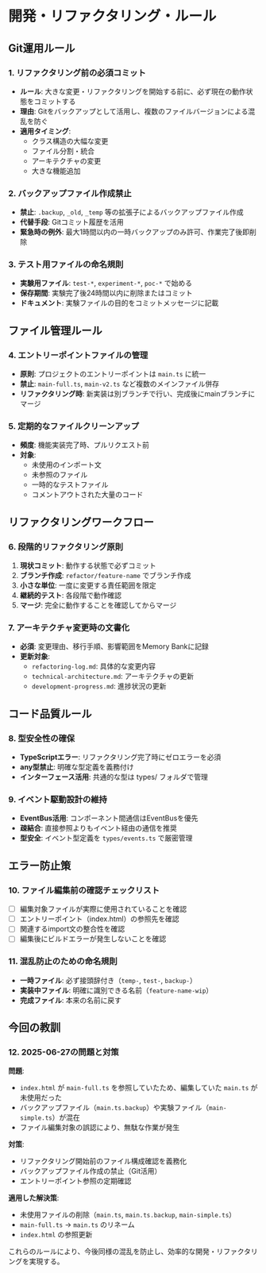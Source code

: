 # 開発・リファクタリング・ルール

## Git運用ルール

### 1. **リファクタリング前の必須コミット**
- **ルール**: 大きな変更・リファクタリングを開始する前に、必ず現在の動作状態をコミットする
- **理由**: Gitをバックアップとして活用し、複数のファイルバージョンによる混乱を防ぐ
- **適用タイミング**:
  - クラス構造の大幅な変更
  - ファイル分割・統合
  - アーキテクチャの変更
  - 大きな機能追加

### 2. **バックアップファイル作成禁止**
- **禁止**: `.backup`, `_old`, `_temp` 等の拡張子によるバックアップファイル作成
- **代替手段**: Gitコミット履歴を活用
- **緊急時の例外**: 最大1時間以内の一時バックアップのみ許可、作業完了後即削除

### 3. **テスト用ファイルの命名規則**
- **実験用ファイル**: `test-*`, `experiment-*`, `poc-*` で始める
- **保存期間**: 実験完了後24時間以内に削除またはコミット
- **ドキュメント**: 実験ファイルの目的をコミットメッセージに記載

## ファイル管理ルール

### 4. **エントリーポイントファイルの管理**
- **原則**: プロジェクトのエントリーポイントは `main.ts` に統一
- **禁止**: `main-full.ts`, `main-v2.ts` など複数のメインファイル併存
- **リファクタリング時**: 新実装は別ブランチで行い、完成後にmainブランチにマージ

### 5. **定期的なファイルクリーンアップ**
- **頻度**: 機能実装完了時、プルリクエスト前
- **対象**: 
  - 未使用のインポート文
  - 未参照のファイル
  - 一時的なテストファイル
  - コメントアウトされた大量のコード

## リファクタリングワークフロー

### 6. **段階的リファクタリング原則**
1. **現状コミット**: 動作する状態で必ずコミット
2. **ブランチ作成**: `refactor/feature-name` でブランチ作成
3. **小さな単位**: 一度に変更する責任範囲を限定
4. **継続的テスト**: 各段階で動作確認
5. **マージ**: 完全に動作することを確認してからマージ

### 7. **アーキテクチャ変更時の文書化**
- **必須**: 変更理由、移行手順、影響範囲をMemory Bankに記録
- **更新対象**: 
  - `refactoring-log.md`: 具体的な変更内容
  - `technical-architecture.md`: アーキテクチャの更新
  - `development-progress.md`: 進捗状況の更新

## コード品質ルール

### 8. **型安全性の確保**
- **TypeScriptエラー**: リファクタリング完了時にゼロエラーを必須
- **any型禁止**: 明確な型定義を義務付け
- **インターフェース活用**: 共通的な型は types/ フォルダで管理

### 9. **イベント駆動設計の維持**
- **EventBus活用**: コンポーネント間通信はEventBusを優先
- **疎結合**: 直接参照よりもイベント経由の通信を推奨
- **型安全**: イベント型定義を `types/events.ts` で厳密管理

## エラー防止策

### 10. **ファイル編集前の確認チェックリスト**
- [ ] 編集対象ファイルが実際に使用されていることを確認
- [ ] エントリーポイント（index.html）の参照先を確認
- [ ] 関連するimport文の整合性を確認
- [ ] 編集後にビルドエラーが発生しないことを確認

### 11. **混乱防止のための命名規則**
- **一時ファイル**: 必ず接頭辞付き（`temp-`, `test-`, `backup-`）
- **実装中ファイル**: 明確に識別できる名前（`feature-name-wip`）
- **完成ファイル**: 本来の名前に戻す

## 今回の教訓

### 12. **2025-06-27の問題と対策**
**問題**: 
- `index.html` が `main-full.ts` を参照していたため、編集していた `main.ts` が未使用だった
- バックアップファイル（`main.ts.backup`）や実験ファイル（`main-simple.ts`）が混在
- ファイル編集対象の誤認により、無駄な作業が発生

**対策**: 
- リファクタリング開始前のファイル構成確認を義務化
- バックアップファイル作成の禁止（Git活用）
- エントリーポイント参照の定期確認

**適用した解決策**:
- 未使用ファイルの削除（`main.ts`, `main.ts.backup`, `main-simple.ts`）
- `main-full.ts` → `main.ts` のリネーム
- `index.html` の参照更新

これらのルールにより、今後同様の混乱を防止し、効率的な開発・リファクタリングを実現する。
